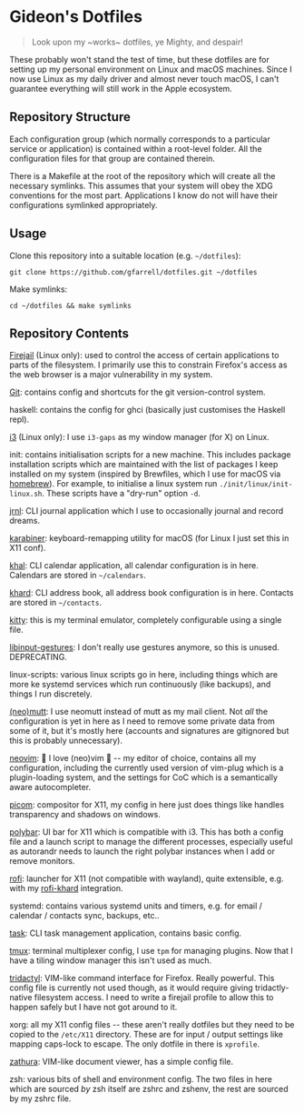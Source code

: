 # Gideon's Dotfiles

> Look upon my ~works~ dotfiles, ye Mighty, and despair!

These probably won't stand the test of time, but these dotfiles are for
setting up my personal environment on Linux and macOS machines. Since I
now use Linux as my daily driver and almost never touch macOS, I can't
guarantee everything will still work in the Apple ecosystem.

## Repository Structure

Each configuration group (which normally corresponds to a particular
service or application) is contained within a root-level folder. All the
configuration files for that group are contained therein.

There is a Makefile at the root of the repository which will create all
the necessary symlinks. This assumes that your system will obey the XDG
conventions for the most part. Applications I know do not will have
their configurations symlinked appropriately.

## Usage

Clone this repository into a suitable location (e.g. `~/dotfiles`):

    git clone https://github.com/gfarrell/dotfiles.git ~/dotfiles

Make symlinks:

    cd ~/dotfiles && make symlinks

## Repository Contents

[Firejail](https://firejail.wordpress.com/) (Linux only): used to
control the access of certain applications to parts of the filesystem. I
primarily use this to constrain Firefox's access as the web browser is a
major vulnerability in my system.

[Git](https://git-scm.com/): contains config and shortcuts for the git
version-control system.

haskell: contains the config for ghci (basically just customises the Haskell
repl).

[i3](i3wm.org/) (Linux only): I use `i3-gaps` as my window manager (for
X) on Linux.

init: contains initialisation scripts for a new machine. This includes
package installation scripts which are maintained with the list of
packages I keep installed on my system (inspired by Brewfiles, which
I use for macOS via [homebrew](https://brew.sh/)). For example, to
initialise a linux system run `./init/linux/init-linux.sh`. These
scripts have a "dry-run" option `-d`.

[jrnl](https://jrnl.sh/): CLI journal application which I use to
occasionally journal and record dreams.

[karabiner](https://karabiner-elements.pqrs.org/): keyboard-remapping
utility for macOS (for Linux I just set this in X11 conf).

[khal](https://github.com/pimutils/khal): CLI calendar application,
all calendar configuration is in here. Calendars are stored in
`~/calendars`.

[khard](https://github.com/scheibler/khard): CLI address book,
all address book configuration is in here. Contacts are stored in
`~/contacts`.

[kitty](https://sw.kovidgoyal.net/kitty/): this is my terminal emulator,
completely configurable using a single file.

[libinput-gestures](https://github.com/bulletmark/libinput-gestures): I
don't really use gestures anymore, so this is unused. DEPRECATING.

linux-scripts: various linux scripts go in here, including things which
are more ke systemd services which run continuously (like backups), and
things I run discretely.

[(neo)mutt](https://neomutt.org/): I use neomutt instead of mutt as my
mail client. Not *all* the configuration is yet in here as I need to
remove some private data from some of it, but it's mostly here (accounts
and signatures are gitignored but this is probably unnecessary).

[neovim](https://neovim.io/): 💖 I love (neo)vim 💖 -- my editor of
choice, contains all my configuration, including the currently used
version of vim-plug which is a plugin-loading system, and the settings
for CoC which is a semantically aware autocompleter.

[picom](https://github.com/yshui/picom): compositor for X11, my config
in here just does things like handles transparency and shadows on
windows.

[polybar](https://github.com/polybar/polybar): UI bar for X11 which is
compatible with i3. This has both a config file and a launch script to
manage the different processes, especially useful as autorandr needs to
launch the right polybar instances when I add or remove monitors.

[rofi](https://github.com/davatorium/rofi): launcher for X11
(not compatible with wayland), quite extensible, e.g. with my
[rofi-khard](https://github.com/gfarrell/rofi-khard) integration.

systemd: contains various systemd units and timers, e.g. for email /
calendar / contacts sync, backups, etc..

[task](https://taskwarrior.org/): CLI task management application,
contains basic config.

[tmux](https://github.com/tmux/tmux): terminal multiplexer config, I use
`tpm` for managing plugins. Now that I have a tiling window manager this
isn't used as much.

[tridactyl](https://github.com/tridactyl/tridactyl): VIM-like command
interface for Firefox. Really powerful. This config file is currently
not used though, as it would require giving tridactly-native filesystem
access. I need to write a firejail profile to allow this to happen
safely but I have not got around to it.

xorg: all my X11 config files -- these aren't really dotfiles but they
need to be copied to the `/etc/X11` directory. These are for input /
output settings like mapping caps-lock to escape. The only dotfile in
there is `xprofile`.

[zathura](https://pwmt.org/projects/zathura/): VIM-like document viewer,
has a simple config file.

zsh: various bits of shell and environment config. The two files in here
which are sourced *by* zsh itself are zshrc and zshenv, the rest are
sourced by my zshrc file.
